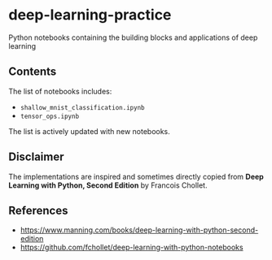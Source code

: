 # deep-learning-practice
Python notebooks containing the building blocks and applications of deep learning

## Contents
The list of notebooks includes:
- `shallow_mnist_classification.ipynb`
- `tensor_ops.ipynb`

The list is actively updated with new notebooks.

## Disclaimer
The implementations are inspired and sometimes directly copied from **Deep Learning with Python, Second Edition** by Francois Chollet.

## References
- https://www.manning.com/books/deep-learning-with-python-second-edition
- https://github.com/fchollet/deep-learning-with-python-notebooks
